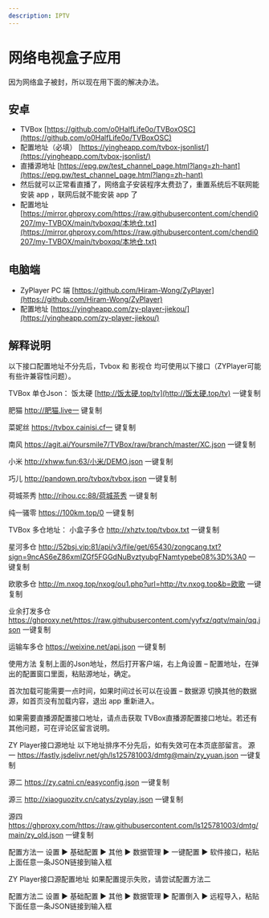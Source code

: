 ```yaml
---
description: IPTV
---
```


# 网络电视盒子应用

因为网络盒子被封，所以现在用下面的解决办法。

## 安卓

- TVBox [https://github.com/o0HalfLife0o/TVBoxOSC](https://github.com/o0HalfLife0o/TVBoxOSC)
- 配置地址（必填） [https://yingheapp.com/tvbox-jsonlist/](https://yingheapp.com/tvbox-jsonlist/)
- 直播源地址 [https://epg.pw/test_channel_page.html?lang=zh-hant](https://epg.pw/test_channel_page.html?lang=zh-hant)
- 然后就可以正常看直播了，网络盒子安装程序太费劲了，重置系统后不联网能安装 app ，联网后就不能安装 app 了
- 配置地址 [https://mirror.ghproxy.com/https://raw.githubusercontent.com/chendi0207/my-TVBOX/main/tvboxqq/本地仓.txt](https://mirror.ghproxy.com/https://raw.githubusercontent.com/chendi0207/my-TVBOX/main/tvboxqq/本地仓.txt)

## 电脑端

- ZyPlayer PC 端 [https://github.com/Hiram-Wong/ZyPlayer](https://github.com/Hiram-Wong/ZyPlayer)
- 配置地址 [https://yingheapp.com/zy-player-jiekou/](https://yingheapp.com/zy-player-jiekou/)

## 解释说明

以下接口配置地址不分先后，Tvbox 和 影视仓 均可使用以下接口（ZYPlayer可能有些许兼容性问题）。

TVBox 单仓Json：
饭太硬 [http://饭太硬.top/tv](http://饭太硬.top/tv) 一键复制

肥猫 http://肥猫.live一 键复制

菜妮丝 https://tvbox.cainisi.cf一 键复制

南风 https://agit.ai/Yoursmile7/TVBox/raw/branch/master/XC.json 一键复制

小米 http://xhww.fun:63/小米/DEMO.json 一键复制

巧儿 http://pandown.pro/tvbox/tvbox.json 一键复制

荷城茶秀 http://rihou.cc:88/荷城茶秀 一键复制

纯一骚零 https://100km.top/0 一键复制

TVBox 多仓地址： 
小盒子多仓 http://xhztv.top/tvbox.txt 一键复制

星河多仓 http://52bsj.vip:81/api/v3/file/get/65430/zongcang.txt?sign=9ncAS6eZ86xmIZGf5FGGdNuBvztyubgFNamtypebe08%3D%3A0 一键复制

欧歌多仓 http://m.nxog.top/nxog/ou1.php?url=http://tv.nxog.top&b=欧歌 一键复制

业余打发多仓 https://ghproxy.net/https://raw.githubusercontent.com/yyfxz/qqtv/main/qq.json 一键复制

运输车多仓 https://weixine.net/api.json 一键复制

使用方法
复制上面的Json地址，然后打开客户端，右上角设置 – 配置地址，在弹出的配置窗口里面，粘贴源地址，确定。

首次加载可能需要一点时间，如果时间过长可以在设置 – 数据源 切换其他的数据源，如首页没有加载内容，退出 app 重新进入。

如果需要直播源配置接口地址，请点击获取 TVBox直播源配置接口地址。若还有其他问题，可在评论区留言说明。

ZY Player接口源地址
以下地址排序不分先后，如有失效可在本页底部留言。
源一 https://fastly.jsdelivr.net/gh/ls125781003/dmtg@main/zy_yuan.json 一键复制

源二 https://zy.catni.cn/easyconfig.json 一键复制

源三 http://xiaoguozitv.cn/catys/zyplay.json 一键复制

源四 https://ghproxy.com/https://raw.githubusercontent.com/ls125781003/dmtg/main/zy_old.json 一键复制

配置方法一
设置 ▶ 基础配置 ▶ 其他 ▶ 数据管理 ▶ 一键配置 ▶ 软件接口，粘贴上面任意一条JSON链接到输入框

ZY Player接口源配置地址
如果配置提示失败，请尝试配置方法二

配置方法二
设置 ▶ 基础配置 ▶ 其他 ▶ 数据管理 ▶ 配置倒入 ▶ 远程导入，粘贴下面任意一条JSON链接到输入框